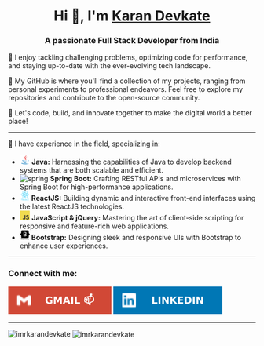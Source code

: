 <h1 align="center">Hi 👋, I'm <u>Karan Devkate </u> </h1>

<h3 align="center">A passionate Full Stack Developer from India</h3>
<div>
    <p>🔨 I enjoy tackling challenging problems, optimizing code for performance, and staying up-to-date with the ever-evolving tech landscape.</p>
    <p>🌟 My GitHub is where you'll find a collection of my projects, ranging from personal experiments to professional endeavors. Feel free to explore my repositories and contribute to the open-source                         community.    </p>
    <p>🚀 Let's code, build, and innovate together to make the digital world a better place!</p>
</div>

  <hr>
<div>

  <p>💼 I have experience in the field, specializing in:</p>
<ul>
  
 <li><img src="https://raw.githubusercontent.com/devicons/devicon/master/icons/java/java-original.svg" alt="java" width="20" height="20"/>  <b>Java:</b> Harnessing the capabilities of Java to develop backend systems that are both scalable and efficient.</li>
 <li><img src="https://www.vectorlogo.zone/logos/springio/springio-icon.svg" alt="spring" width="20" height="20"/> <b> Spring Boot:</b> Crafting RESTful APIs and microservices with Spring Boot for high-performance applications.</li>
 <li> <img src="https://raw.githubusercontent.com/devicons/devicon/master/icons/react/react-original-wordmark.svg" alt="react" width="20" height="20"/><b> ReactJS:</b> Building dynamic and interactive front-end interfaces using the latest ReactJS technologies.</li>
 <li><img src="https://raw.githubusercontent.com/devicons/devicon/master/icons/javascript/javascript-original.svg" alt="javascript" width="20" height="20"/> <b>  JavaScript & jQuery:</b> Mastering the art of client-side scripting for responsive and feature-rich web applications.</li>
 <li> <img src="https://raw.githubusercontent.com/devicons/devicon/master/icons/bootstrap/bootstrap-plain-wordmark.svg" alt="bootstrap" width="20" height="20"/><b> Bootstrap:</b> Designing sleek and responsive UIs with Bootstrap to enhance user experiences.</li>
</ul>
</div>
<hr>

<div ">
  <h3 align="left">Connect with me:</h3>

  <p>
 <a href="mailto:karandevkate225@gmail.com"><img src="https://raw.githubusercontent.com/PROxZIMA/PROxZIMA/master/src/social/gmail.svg" alt="gmail" style="max-width: 100%;"></a>
  <a href="https://www.linkedin.com/in/karan-devkate-374036203" ><img src="https://raw.githubusercontent.com/PROxZIMA/PROxZIMA/master/src/social/linkedin.svg" alt="Karan-Devkate" style="max-width: 100%;"></a>
<!--   <a href="https://www.instagram.com/pro_x_zima/" rel="nofollow"><img src="https://raw.githubusercontent.com/PROxZIMA/PROxZIMA/master/src/social/instagram.svg" alt="pro_x_zima" style="max-width: 100%;"></a> -->
  </p>
</div>


<hr>

<div>
  <p><img align="left" src="https://github-readme-stats.vercel.app/api/top-langs?username=imrkarandevkate&show_icons=true&locale=en&layout=compact&amp;title_color=0891b2&amp;text_color=ffffff&amp;icon_color=0891b2&amp;bg_color=1c1917&amp;hide_border=true&amp;show_icons=true" style="max-width: 100%;" alt="imrkarandevkate" /></p>

<p>&nbsp;<img align="center" src="https://github-readme-stats.vercel.app/api?username=imrkarandevkate&show_icons=true&locale=en&amp;title_color=0891b2&amp;text_color=ffffff&amp;icon_color=0891b2&amp;bg_color=1c1917&amp;hide_border=true&amp;show_icons=true" style="max-width: 100%;" alt="imrkarandevkate" /></p>
</div>



